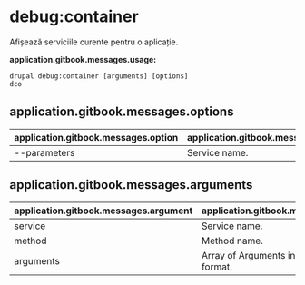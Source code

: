 # debug:container
Afișează serviciile curente pentru o aplicație.

**application.gitbook.messages.usage:**
```
drupal debug:container [arguments] [options]
dco
```

## application.gitbook.messages.options
application.gitbook.messages.option | application.gitbook.messages.details
-------|-------------
--parameters | Service name.

## application.gitbook.messages.arguments
application.gitbook.messages.argument | application.gitbook.messages.details
---------|-------------
service | Service name.
method | Method name.
arguments | Array of Arguments in CSV or JSON format.
